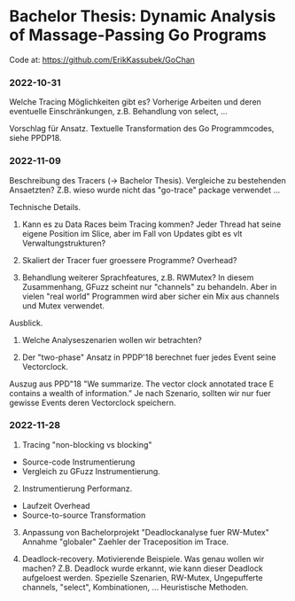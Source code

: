 # Bachelor Thesis: Dynamic Analysis of Massage-Passing Go Programs
Code at:
https://github.com/ErikKassubek/GoChan

### 2022-10-31
Welche Tracing Möglichkeiten gibt es?
Vorherige Arbeiten und deren eventuelle Einschränkungen,
z.B. Behandlung von select, ...

Vorschlag für Ansatz.
Textuelle Transformation des Go Programmcodes, siehe PPDP18.

### 2022-11-09
Beschreibung des Tracers (-> Bachelor Thesis).
Vergleiche zu bestehenden Ansaetzten? Z.B. wieso wurde nicht das "go-trace" package verwendet ...

Technische Details.

1. Kann es zu Data Races beim Tracing kommen? Jeder Thread hat seine eigene Position im Slice, aber im Fall von Updates
gibt es vlt Verwaltungstrukturen?

2. Skaliert der Tracer fuer groessere Programme? Overhead?

3. Behandlung weiterer Sprachfeatures, z.B. RWMutex?
    In diesem Zusammenhang, GFuzz scheint nur "channels" zu behandeln.
    Aber in vielen "real world" Programmen wird aber sicher ein Mix aus channels und Mutex verwendet.

Ausblick.

1. Welche Analyseszenarien wollen wir betrachten?

2. Der "two-phase" Ansatz in PPDP'18 berechnet fuer jedes Event seine Vectorclock.

  Auszug aus PPD"18   "We summarize. The vector clock annotated trace E contains a wealth of information."
  Je nach Szenario, sollten wir nur fuer gewisse Events deren Vectorclock speichern.

### 2022-11-28

1. Tracing "non-blocking vs blocking"
 - Source-code Instrumentierung
 - Vergleich zu GFuzz Instrumentierung.

2. Instrumentierung Performanz.
  - Laufzeit Overhead
  - Source-to-source Transformation

3. Anpassung von Bachelorprojekt "Deadlockanalyse fuer RW-Mutex"
Annahme "globaler" Zaehler der Traceposition im Trace.

4. Deadlock-recovery.
 Motivierende Beispiele.
 Was genau wollen wir machen?
 Z.B. Deadlock wurde erkannt, wie kann dieser Deadlock aufgeloest werden.
 Spezielle Szenarien, RW-Mutex, Ungepufferte channels, "select", Kombinationen, ...
 Heuristische Methoden.
